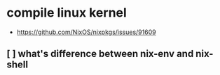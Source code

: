 # compile linux kernel

- https://github.com/NixOS/nixpkgs/issues/91609

## [ ] what's difference between nix-env and nix-shell
